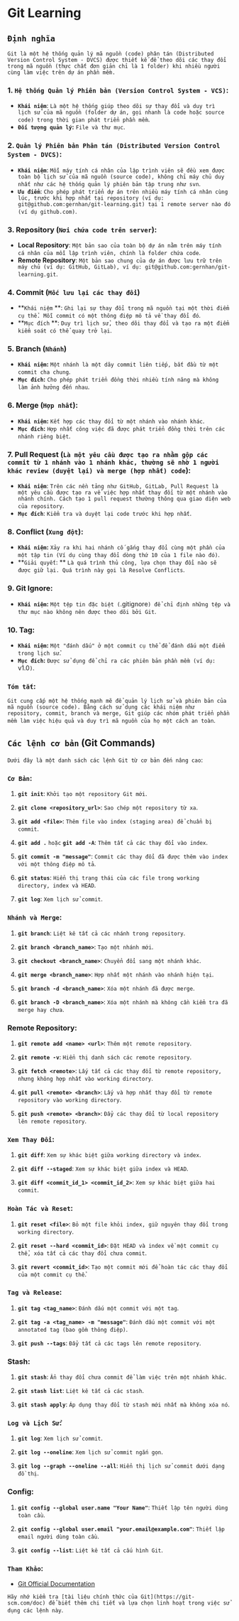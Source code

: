 # Git Learning

## `Định nghĩa`

`Git là một hệ thống quản lý mã nguồn (code) phân tán (Distributed Version Control System - DVCS) được thiết kế để theo dõi các thay đổi trong mã nguồn (thực chất đơn giản chỉ là 1 folder) khi nhiều người cùng làm việc trên dự án phần mềm.`

### 1. **`Hệ thống Quản lý Phiên bản (Version Control System - VCS)`:**

- **`Khái niệm`**: `Là một hệ thống giúp theo dõi sự thay đổi và duy trì lịch sử của mã nguồn
  (folder dự án, gọi nhanh là code hoặc source code) trong thời gian phát triển phần mềm`.
- **`Đối tượng quản lý`:** `File và thư mục`.

### 2. **`Quản lý Phiên bản Phân tán (Distributed Version Control System - DVCS)`:**

- **`Khái niệm`**:
  `Mỗi máy tính cá nhân của lập trình viên sẽ đều xem được toàn bộ lịch sử của mã nguồn (source
  code), không chỉ máy chủ duy nhất như các hệ thống quản lý phiên bản tập trung như svn`.
- **`Ưu điểm`**:
  `Cho phép phát triển dự án trên nhiều máy tính cá nhân cùng lúc, trước khi hợp nhất tại repository (ví dụ: git@github.com:gernhan/git-learning.git) tại 1 remote server nào đó (ví dụ github.com)`.

### 3. **Repository (`Nơi chứa code trên server`):**

- **Local Repository**: `Một bản sao của toàn bộ dự án nằm trên máy tính cá nhân của mỗi lập
  trình viên, chính là folder chứa code`.
- **Remote Repository**: `Một bản sao chung của dự án được lưu trữ trên máy chủ (ví dụ: GitHub,
  GitLab), ví dụ: git@github.com:gernhan/git-learning.git`.

### 4. **Commit (`Mốc lưu lại các thay đổi`)**

- **`Khái niệm`
  **: `Ghi lại sự thay đổi trong mã nguồn tại một thời điểm cụ thể. Mỗi commit có một thông điệp mô tả về thay đổi đó`.
- **`Mục đích`
  **: `Duy trì lịch sử, theo dõi thay đổi và tạo ra một điểm kiểm soát có thể quay trở lại`.

### 5. **Branch (`Nhánh`)**

- **`Khái niệm`:** `Một nhánh là một dãy commit liên tiếp, bắt đầu từ một commit cha chung`.
- **`Mục đích`:** `Cho phép phát triển đồng thời nhiều tính năng mà không làm ảnh hưởng đến nhau`.

### 6. **Merge (`Hợp nhất`):**

- **`Khái niệm`:** `Kết hợp các thay đổi từ một nhánh vào nhánh khác`.
- **`Mục đích`:** `Hợp nhất công việc đã được phát triển đồng thời trên các nhánh riêng biệt`.

### 7. **Pull Request** (`Là một yêu cầu được tạo ra nhằm gộp các commit từ 1 nhánh vào 1 nhánh khác, thường sẽ nhờ 1 người khác review (duyệt lại) và merge (hợp nhất) code`):

- **`Khái niệm`**: `Trên các nền tảng như GitHub, GitLab, Pull Request là một yêu cầu được tạo
  ra về việc hợp nhất thay đổi từ một nhánh vào nhánh chính. Cách tạo 1 pull request thường
  thông qua giao diện web của repository`.
- **`Mục đích`**: `Kiểm tra và duyệt lại code trước khi hợp nhất`.

### 8. **Conflict (`Xung đột`):**

- **`Khái niệm`:** `Xảy ra khi hai nhánh cố gắng thay đổi cùng một phần của một tập tin (Ví dụ
  cùng thay đổi dòng thứ 10 của 1 file nào đó)`.
- **`Giải quyết`:
  ** `Là quá trình thủ công, lựa chọn thay đổi nào sẽ được giữ lại. Quá trình này gọi là Resolve Conflicts`.

### 9. **Git Ignore:**

- **`Khái niệm`:** `Một tệp tin đặc biệt (`.gitignore`) để chỉ định những tệp và thư mục nào không nên được theo dõi bởi Git`.

### 10. **Tag:**
   - **`Khái niệm`:** `Một "đánh dấu" ở một commit cụ thể để đánh dấu một điểm trong lịch sử`.
   - **`Mục đích`:** `Được sử dụng để chỉ ra các phiên bản phần mềm (ví dụ: `v1.0`)`.

### `Tóm tắt`:

`Git cung cấp một hệ thống mạnh mẽ để quản lý lịch sử và phiên bản của mã nguồn (source code). Bằng cách sử dụng các khái niệm như repository, commit, branch và merge, Git giúp các nhóm phát triển phần mềm làm việc hiệu quả và duy trì mã nguồn của họ một cách an toàn`.

## `Các lệnh cơ bản` (Git Commands)

`Dưới đây là một danh sách các lệnh Git từ cơ bản đến nâng cao`:

### **`Cơ Bản`:**

1. **`git init`**: `Khởi tạo một repository Git mới`.

2. **`git clone <repository_url>`**: `Sao chép một repository từ xa`.

3. **`git add <file>`**: `Thêm file vào index (staging area) để chuẩn bị commit`.

4. **`git add .`** `hoặc` **`git add -A`**: `Thêm tất cả các thay đổi vào index`.

5. **`git commit -m "message"`**: `Commit các thay đổi đã được thêm vào index với một thông điệp mô tả`.

6. **`git status`**: `Hiển thị trạng thái của các file trong working directory, index và HEAD`.

7. **`git log`**: `Xem lịch sử commit`.

### **`Nhánh và Merge`:**

1. **`git branch`**: `Liệt kê tất cả các nhánh trong repository`.

2. **`git branch <branch_name>`**: `Tạo một nhánh mới`.

3. **`git checkout <branch_name>`**: `Chuyển đổi sang một nhánh khác`.

4. **`git merge <branch_name>`**: `Hợp nhất một nhánh vào nhánh hiện tại`.

5. **`git branch -d <branch_name>`**: `Xóa một nhánh đã được merge`.

6. **`git branch -D <branch_name>`**: `Xóa một nhánh mà không cần kiểm tra đã merge hay chưa`.

### **Remote Repository:**

1. **`git remote add <name> <url>`**: `Thêm một remote repository`.

2. **`git remote -v`**: `Hiển thị danh sách các remote repository`.

3. **`git fetch <remote>`**: `Lấy tất cả các thay đổi từ remote repository, nhưng không hợp nhất vào working directory`.

4. **`git pull <remote> <branch>`**: `Lấy và hợp nhất thay đổi từ remote repository vào working directory`.

5. **`git push <remote> <branch>`**: `Đẩy các thay đổi từ local repository lên remote repository`.

### **`Xem Thay Đổi`:**

1. **`git diff`**: `Xem sự khác biệt giữa working directory và index`.

2. **`git diff --staged`**: `Xem sự khác biệt giữa index và HEAD`.

3. **`git diff <commit_id_1> <commit_id_2>`**: `Xem sự khác biệt giữa hai commit`.

### **`Hoàn Tác và Reset`:**

1. **`git reset <file>`**: `Bỏ một file khỏi index, giữ nguyên thay đổi trong working directory`.

2. **`git reset --hard <commit_id>`**: `Đặt HEAD và index về một commit cụ thể, xóa tất cả các thay đổi chưa commit`.

3. **`git revert <commit_id>`**: `Tạo một commit mới để hoàn tác các thay đổi của một commit cụ thể`.

### **`Tag và Release`:**

1. **`git tag <tag_name>`**: `Đánh dấu một commit với một tag`.

2. **`git tag -a <tag_name> -m "message"`**: `Đánh dấu một commit với một annotated tag (bao gồm thông điệp)`.

3. **`git push --tags`**: `Đẩy tất cả các tags lên remote repository`.

### **Stash:**

1. **`git stash`**: `Ẩn thay đổi chưa commit để làm việc trên một nhánh khác`.

2. **`git stash list`**: `Liệt kê tất cả các stash`.

3. **`git stash apply`**: `Áp dụng thay đổi từ stash mới nhất mà không xóa nó`.

### **`Log và Lịch Sử`:**

1. **`git log`**: `Xem lịch sử commit`.

2. **`git log --oneline`**: `Xem lịch sử commit ngắn gọn`.

3. **`git log --graph --oneline --all`**: `Hiển thị lịch sử commit dưới dạng đồ thị`.

### **Config:**

1. **`git config --global user.name "Your Name"`**: `Thiết lập tên người dùng toàn cầu`.

2. **`git config --global user.email "your.email@example.com"`**: `Thiết lập email người dùng toàn cầu`.

3. **`git config --list`**: `Liệt kê tất cả cấu hình Git`.

### **`Tham Khảo`:**

- [Git Official Documentation](https://git-scm.com/doc)

`Hãy nhớ kiểm tra [tài liệu chính thức của Git](https://git-scm.com/doc) để biết thêm chi tiết và lựa chọn linh hoạt trong việc sử dụng các lệnh này`.
